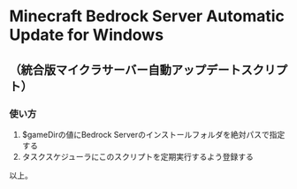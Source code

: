 # Minecraft Bedrock Server Automatic Update for Windows
## （統合版マイクラサーバー自動アップデートスクリプト）

### 使い方
1. $gameDirの値にBedrock Serverのインストールフォルダを絶対パスで指定する
2. タスクスケジューラにこのスクリプトを定期実行するよう登録する

以上。
